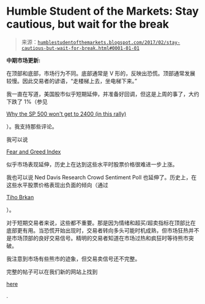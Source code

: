 <!--yml

分类：未分类

date: 2024-05-18 02:56:20

-->

# Humble Student of the Markets: Stay cautious, but wait for the break

> 来源：[`humblestudentofthemarkets.blogspot.com/2017/02/stay-cautious-but-wait-for-break.html#0001-01-01`](https://humblestudentofthemarkets.blogspot.com/2017/02/stay-cautious-but-wait-for-break.html#0001-01-01)

**中期市场更新:**

在顶部和底部，市场行为不同。底部通常是 V 形的，反映出恐慌。顶部通常发展较慢。因此交易者的谚语，“走楼梯上去，坐电梯下来。”

我一直在写道，美国股市似乎短期延伸，并准备好回调，但这是上周的事了，大约下跌了 1%（参见

[Why the SP 500 won't get to 2400 (in this rally)](https://humblestudentofthemarkets.com/2017/02/15/why-the-sp-500-wont-get-to-2400-in-this-rally/)

）。我支持那些评论。

我可以说

[Fear and Greed Index](http://money.cnn.com/data/fear-and-greed/)

似乎市场表现延伸，历史上在达到这些水平时股票价格很难进一步上涨。

我也可以说 Ned Davis Research Crowd Sentiment Poll 也延伸了。历史上，在这些水平股票价格表现出负面的倾向（通过

[Tiho Brkan](https://twitter.com/TihoBrkan/status/834375118318997509/photo/1)

）。

对于短期交易者来说，这些都不重要。那是因为情绪和超买/超卖指标在顶部比在底部更有用。当恐慌开始出现时，交易者转向多头可能时机成熟，但市场狂热并不是市场顶部的良好交易信号。精明的交易者知道在市场过热和疯狂时等待熊市突破。

我注意到市场有些熊市的迹象，但交易卖信号还不完整。

完整的帖子可以在我们新的网站上找到

[here](https://humblestudentofthemarkets.com/2017/02/22/stay-cautious-but-wait-for-the-break/)

.
